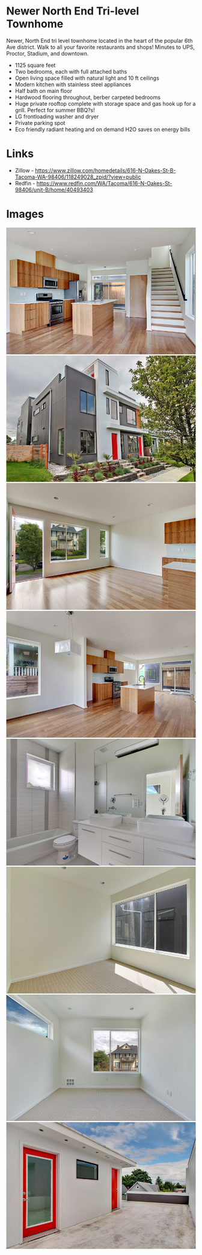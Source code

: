 # Newer North End Tri-level Townhome

Newer, North End tri level townhome located in the heart of the popular 6th Ave district.  Walk to all your favorite restaurants and shops!  Minutes to UPS, Proctor, Stadium, and downtown.

* 1125 square feet
* Two bedrooms, each with full attached baths
* Open living space filled with natural light and 10 ft ceilings
* Modern kitchen with stainless steel appliances
* Half bath on main floor
* Hardwood flooring throughout, berber carpeted bedrooms
* Huge private rooftop complete with storage space and gas hook up for a grill. Perfect for summer BBQ?s!
* LG frontloading washer and dryer
* Private parking spot
* Eco friendly radiant heating and on demand H2O saves on energy bills

# Links
* Zillow - https://www.zillow.com/homedetails/616-N-Oakes-St-B-Tacoma-WA-98406/118249028_zpid/?view=public
* Redfin - https://www.redfin.com/WA/Tacoma/616-N-Oakes-St-98406/unit-B/home/40493403

# Images
![](img/1.jpg)
![](img/2.jpg)
![](img/3.jpg)
![](img/4.jpg)
![](img/5.jpg)
![](img/6.jpg)
![](img/7.jpg)
![](img/8.jpg)
